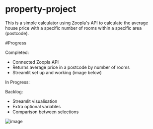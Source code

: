 # property-project

This is a simple calculator using Zoopla's API to calculate the average house price with a specific number of rooms within a specific area (postcode).

#Progress 

Completed:
* Connected Zoopla API
* Returns average price in a postcode by number of rooms
* Streamlit set up and working (image below)

In Progress:

Backlog:
* Streamlit visualisation
* Extra optional variables
* Comparison between selections


![image](https://user-images.githubusercontent.com/41843104/112622815-77cf3580-8e23-11eb-9e87-5f4dbc54fe25.png)
